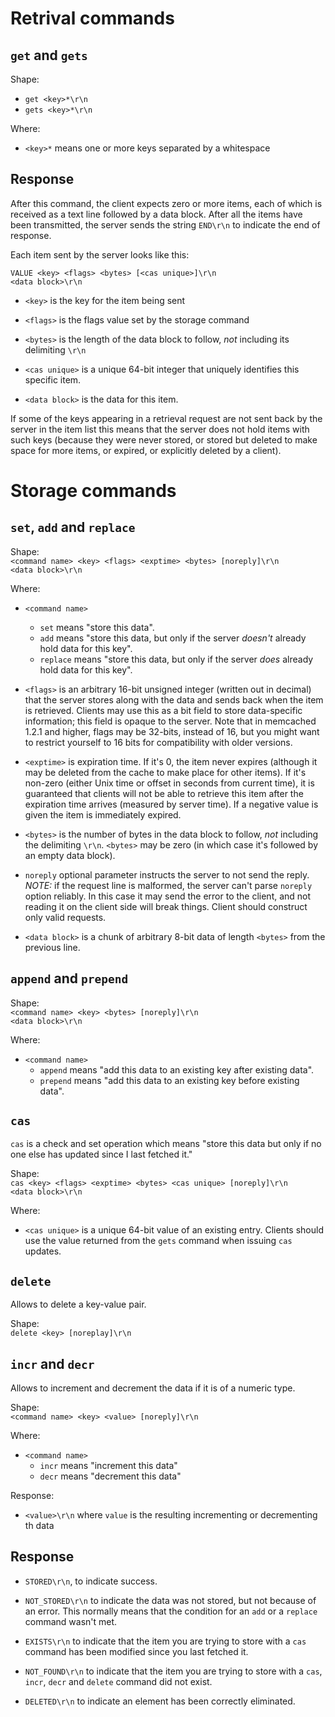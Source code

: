 # Retrival commands

## `get` and `gets`

Shape:

- `get <key>*\r\n`
- `gets <key>*\r\n`

Where:

- `<key>*` means one or more keys separated by a whitespace

## Response

After this command, the client expects zero or more items, each of
which is received as a text line followed by a data block. After all
the items have been transmitted, the server sends the string `END\r\n` to indicate the end of response.

Each item sent by the server looks like this:

`VALUE <key> <flags> <bytes> [<cas unique>]\r\n`  
`<data block>\r\n`

- `<key>` is the key for the item being sent

- `<flags>` is the flags value set by the storage command

- `<bytes>` is the length of the data block to follow, _not_ including
  its delimiting `\r\n`

- `<cas unique>` is a unique 64-bit integer that uniquely identifies
  this specific item.

- `<data block>` is the data for this item.

If some of the keys appearing in a retrieval request are not sent back
by the server in the item list this means that the server does not
hold items with such keys (because they were never stored, or stored
but deleted to make space for more items, or expired, or explicitly
deleted by a client).

# Storage commands

## `set`, `add` and `replace`

Shape:  
`<command name> <key> <flags> <exptime> <bytes> [noreply]\r\n`  
`<data block>\r\n`

Where:

- `<command name>`

  - `set` means "store this data".
  - `add` means "store this data, but only if the server _doesn't_ already hold data for this key".
  - `replace` means "store this data, but only if the server _does_ already hold data for this key".

- `<flags>` is an arbitrary 16-bit unsigned integer (written out in
  decimal) that the server stores along with the data and sends back
  when the item is retrieved. Clients may use this as a bit field to
  store data-specific information; this field is opaque to the server.
  Note that in memcached 1.2.1 and higher, flags may be 32-bits, instead
  of 16, but you might want to restrict yourself to 16 bits for
  compatibility with older versions.
- `<exptime>` is expiration time. If it's 0, the item never expires
  (although it may be deleted from the cache to make place for other
  items). If it's non-zero (either Unix time or offset in seconds from
  current time), it is guaranteed that clients will not be able to
  retrieve this item after the expiration time arrives (measured by
  server time). If a negative value is given the item is immediately
  expired.
- `<bytes>` is the number of bytes in the data block to follow, _not_
  including the delimiting `\r\n`. `<bytes>` may be zero (in which case
  it's followed by an empty data block).
- `noreply` optional parameter instructs the server to not send the
  reply. _NOTE:_ if the request line is malformed, the server can't
  parse `noreply` option reliably. In this case it may send the error
  to the client, and not reading it on the client side will break
  things. Client should construct only valid requests.
- `<data block>` is a chunk of arbitrary 8-bit data of length `<bytes>` from the previous line.

## `append` and `prepend`

Shape:  
`<command name> <key> <bytes> [noreply]\r\n`  
`<data block>\r\n`

Where:

- `<command name>`
  - `append` means "add this data to an existing key after existing data".
  - `prepend` means "add this data to an existing key before existing data".

## `cas`

`cas` is a check and set operation which means "store this data but only if no one else has updated since I last fetched it."

Shape:  
`cas <key> <flags> <exptime> <bytes> <cas unique> [noreply]\r\n`  
`<data block>\r\n`

Where:

- `<cas unique>` is a unique 64-bit value of an existing entry. Clients should use the value returned from the `gets` command when issuing `cas` updates.

## `delete`

Allows to delete a key-value pair.

Shape:  
`delete <key> [noreplay]\r\n`

## `incr` and `decr`

Allows to increment and decrement the data if it is of a numeric type.

Shape:  
`<command name> <key> <value> [noreply]\r\n`

Where:

- `<command name>`
  - `incr` means "increment this data"
  - `decr` means "decrement this data"

Response:

- `<value>\r\n` where `value` is the resulting incrementing or decrementing th data

## Response

- `STORED\r\n`, to indicate success.

- `NOT_STORED\r\n` to indicate the data was not stored, but not because of an error. This normally means that the condition for an `add` or a `replace` command wasn't met.

- `EXISTS\r\n` to indicate that the item you are trying to store with a `cas` command has been modified since you last fetched it.

- `NOT_FOUND\r\n` to indicate that the item you are trying to store with a `cas`, `incr`, `decr` and `delete` command did not exist.

- `DELETED\r\n` to indicate an element has been correctly eliminated.
